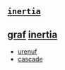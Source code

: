 ## [`inertia`](index.html)

## [graf](../../generate) [inertia](https://webmural.com/inertia)

* [urenuf](https://webmural.com/html)
* [cascade](https://webmural.com/css)
